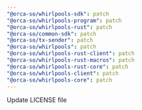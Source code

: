 ```yaml
---
"@orca-so/whirlpools-sdk": patch
"@orca-so/whirlpools-program": patch
"@orca-so/whirlpools-rust": patch
"@orca-so/common-sdk": patch
"@orca-so/tx-sender": patch
"@orca-so/whirlpools": patch
"@orca-so/whirlpools-rust-client": patch
"@orca-so/whirlpools-rust-macros": patch
"@orca-so/whirlpools-rust-core": patch
"@orca-so/whirlpools-client": patch
"@orca-so/whirlpools-core": patch
---
```


Update LICENSE file
